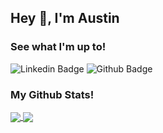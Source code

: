 ## Hey 👋, I'm Austin


### See what I'm up to!
![Linkedin Badge](https://img.shields.io/badge/LinkedIn-0077B5?style=flat-square&logo=linkedin&logoColor=white&link=https://www.linkedin.com/in/austin-metke/) ![Github Badge](https://img.shields.io/badge/-LethalBoar70923-grey?style=flat-square&logo=github&logoColor=white&link=https://github.com/LethalBoar70923/)


### My Github Stats!


<a href="https://github.com/LethalBoar70923">
  <img align="center" src="https://github-readme-stats.vercel.app/api?username=LethalBoar70923&count_private=true&show_icons=true&theme=tokyonight" />
</a>
<a href="https://github.com/LethalBoar70923/">
  <img align="center" src="https://github-readme-stats.vercel.app/api/top-langs/?username=LethalBoar70923&count_private=true&show_icons=true&theme=tokyonight" />
</a>
